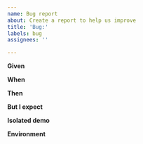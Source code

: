 ```yaml
---
name: Bug report
about: Create a report to help us improve
title: 'Bug:'
labels: bug
assignees: ''

---
```


**Given**
<!-- What is your setup: paste your playwright config, feature file and directories structure -->

**When**
<!-- What command did you run / any other actions? -->

**Then**
<!-- What did actually happen? If there is error - please post full error message with stack trace -->

**But I expect**
<!-- What did you expect? -->

**Isolated demo**
<!-- Please try to reproduce the bug on the reference repo. It is very helpful for maintainers and drastically increases the response time:
 1. fork the repo https://github.com/vitalets/playwright-bdd-example
 2. change code to reproduce bug
 3. commit, push and create a pull-request to highllight the difference
 4. post link here
-->

**Environment**
<!-- Please run `npx bddgen env` and post output here -->
```
```
